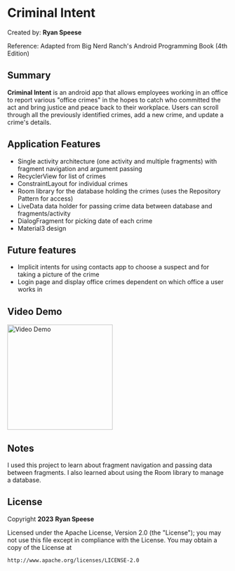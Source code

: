 # Criminal Intent

Created by: **Ryan Speese**

Reference: Adapted from Big Nerd Ranch's Android Programming Book (4th Edition)

## Summary

**Criminal Intent** is an android app that allows employees working in an office to report various "office crimes" in the hopes to catch who committed 
the act and bring justice and peace back to their workplace. Users can scroll through all the previously identified crimes, add a new crime, and update a
crime's details.

## Application Features

- Single activity architecture (one activity and multiple fragments) with fragment navigation and argument passing
- RecyclerView for list of crimes
- ConstraintLayout for individual crimes
- Room library for the database holding the crimes (uses the Repository Pattern for access)
- LiveData data holder for passing crime data between database and fragments/activity
- DialogFragment for picking date of each crime
- Material3 design

## Future features

- Implicit intents for using contacts app to choose a suspect and for taking a picture of the crime
- Login page and display office crimes dependent on which office a user works in

## Video Demo

<img src='https://github.com/respeese/HelloSquirrel/blob/main/Project%201.gif' title='Video Demo' width='240' alt='Video Demo' />

## Notes

I used this project to learn about fragment navigation and passing data between fragments. I also learned about using the Room library to manage a database.

## License

Copyright **2023** **Ryan Speese**

Licensed under the Apache License, Version 2.0 (the "License");
you may not use this file except in compliance with the License.
You may obtain a copy of the License at

    http://www.apache.org/licenses/LICENSE-2.0
